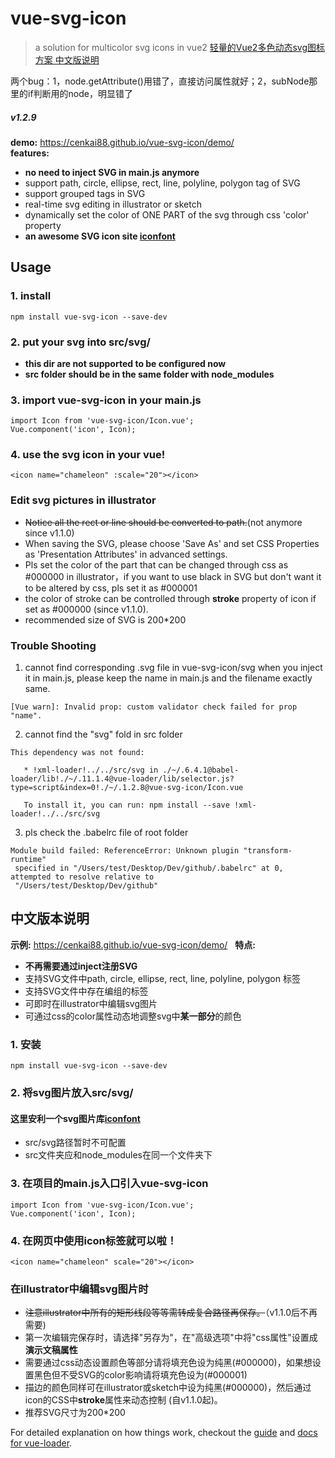 # vue-svg-icon  
> a solution for multicolor svg icons in vue2
> [轻量的Vue2多色动态svg图标方案 中文版说明](#chineseversion)

两个bug：1，node.getAttribute()用错了，直接访问属性就好；2，subNode那里的if判断用的node，明显错了

##### v1.2.9

**demo:** https://cenkai88.github.io/vue-svg-icon/demo/  
**features:** 
- **no need to inject SVG in main.js anymore**
- support path, circle, ellipse, rect, line, polyline, polygon tag of SVG
- support grouped tags in SVG
- real-time svg editing in illustrator or sketch
- dynamically set the color of ONE PART of the svg through css 'color' property  
- **an awesome SVG icon site [iconfont](http://www.iconfont.cn)**

## Usage
### 1. install
```
npm install vue-svg-icon --save-dev
```
### 2. put your svg into src/svg/
- **this dir are not supported to be configured now**  
- **src folder should be in the same folder with node_modules**

### 3. import vue-svg-icon in your main.js
```
import Icon from 'vue-svg-icon/Icon.vue';
Vue.component('icon', Icon);  
```
### 4. use the svg icon in your vue!
```
<icon name="chameleon" :scale="20"></icon>
```

### Edit svg pictures in illustrator
- ~~Notice all the rect or line should be converted to path.~~(not anymore since v1.1.0)   
- When saving the SVG, please choose 'Save As' and set CSS Properties as 'Presentation Attributes' in advanced settings.
- Pls set the color of the part that can be changed through css as #000000 in illustrator，if you want to use black in SVG but don't want it to be altered by css, pls set it as #000001
- the color of stroke can be controlled through **stroke** property of icon if set as #000000 (since v1.1.0).
- recommended size of SVG is 200*200

### Trouble Shooting
1. cannot find corresponding .svg file in vue-svg-icon/svg when you inject it in main.js, please keep the name in main.js and the filename exactly same.
```
[Vue warn]: Invalid prop: custom validator check failed for prop "name". 
```
2. cannot find the "svg" fold in src folder
```
This dependency was not found:
   
   * !xml-loader!../../src/svg in ./~/.6.4.1@babel-loader/lib!./~/.11.1.4@vue-loader/lib/selector.js?type=script&index=0!./~/.1.2.8@vue-svg-icon/Icon.vue
   
   To install it, you can run: npm install --save !xml-loader!../../src/svg
```
3. pls check the .babelrc file of root folder
```
Module build failed: ReferenceError: Unknown plugin "transform-runtime"
 specified in "/Users/test/Desktop/Dev/github/.babelrc" at 0, attempted to resolve relative to 
 "/Users/test/Desktop/Dev/github"
```

## 中文版本说明
**示例:** https://cenkai88.github.io/vue-svg-icon/demo/  
**特点:** 
- **不再需要通过inject注册SVG**
- 支持SVG文件中path, circle, ellipse, rect, line, polyline, polygon 标签
- 支持SVG文件中存在编组的标签
- 可即时在illustrator中编辑svg图片
- 可通过css的color属性动态地调整svg中**某一部分**的颜色

### 1. 安装
```
npm install vue-svg-icon --save-dev
```

### 2. 将svg图片放入src/svg/
#### 这里安利一个svg图片库[iconfont](http://www.iconfont.cn/plus)
- src/svg路径暂时不可配置
- src文件夹应和node_modules在同一个文件夹下

### 3. 在项目的main.js入口引入vue-svg-icon
```
import Icon from 'vue-svg-icon/Icon.vue';
Vue.component('icon', Icon); 
```
### 4. 在网页中使用icon标签就可以啦！
```
<icon name="chameleon" scale="20"></icon>
```

### 在illustrator中编辑svg图片时
- ~~注意illustrator中所有的矩形线段等等需转成复合路径再保存。~~（v1.1.0后不再需要)
- 第一次编辑完保存时，请选择"另存为"，在"高级选项"中将"css属性"设置成**演示文稿属性**  
- 需要通过css动态设置颜色等部分请将填充色设为纯黑(#000000)，如果想设置黑色但不受SVG的color影响请将填充色设为(#000001)
- 描边的颜色同样可在illustrator或sketch中设为纯黑(#000000)，然后通过icon的CSS中**stroke**属性来动态控制 (自v1.1.0起)。
- 推荐SVG尺寸为200*200

For detailed explanation on how things work, checkout the [guide](http://vuejs-templates.github.io/webpack/) and [docs for vue-loader](http://vuejs.github.io/vue-loader).
